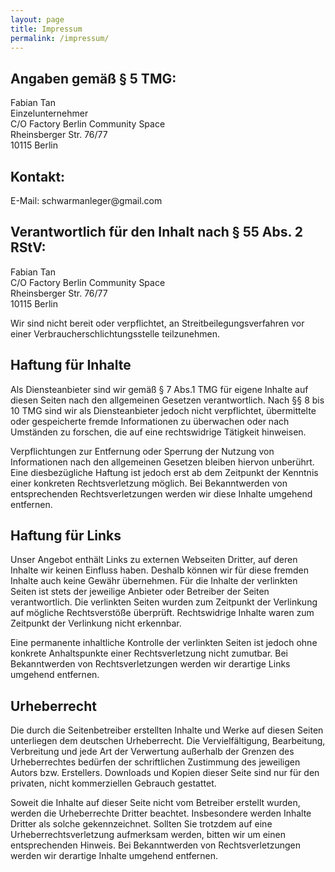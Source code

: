 ```yaml
---
layout: page
title: Impressum
permalink: /impressum/
---
```


<h2>Angaben gemäß § 5 TMG:</h2>
<p>Fabian Tan<br>Einzelunternehmer<br>
C/O Factory Berlin Community Space<br>
Rheinsberger Str. 76/77<br>10115 Berlin </p>
<h2>Kontakt:</h2>
E-Mail: schwarmanleger@gmail.com
<h2>Verantwortlich für den Inhalt nach § 55 Abs. 2 RStV:</h2>
<p>Fabian Tan<br>
C/O Factory Berlin Community Space<br>
Rheinsberger Str. 76/77<br>10115 Berlin </p>
<p>Wir sind nicht bereit oder verpflichtet, an
Streitbeilegungsverfahren vor einer Verbraucherschlichtungsstelle
teilzunehmen.</p>
<h2>Haftung für Inhalte</h2>
<p>Als Diensteanbieter
sind wir gemäß § 7 Abs.1 TMG für eigene Inhalte auf
diesen Seiten nach den allgemeinen Gesetzen verantwortlich. Nach §§
8 bis 10 TMG sind wir als Diensteanbieter jedoch nicht verpflichtet,
übermittelte oder gespeicherte fremde Informationen zu überwachen
oder nach Umständen zu forschen, die auf eine rechtswidrige
Tätigkeit hinweisen.</p>
<p>Verpflichtungen zur Entfernung oder Sperrung
der Nutzung von Informationen nach den allgemeinen Gesetzen bleiben hiervon
unberührt. Eine diesbezügliche Haftung ist jedoch erst ab dem
Zeitpunkt der Kenntnis einer konkreten Rechtsverletzung möglich. Bei
Bekanntwerden von entsprechenden Rechtsverletzungen werden wir diese Inhalte
umgehend entfernen.</p>
<h2>Haftung für Links</h2>
<p>Unser Angebot
enthält Links zu externen Webseiten Dritter, auf deren Inhalte wir
keinen Einfluss haben. Deshalb können wir für diese fremden Inhalte
auch keine Gewähr übernehmen. Für die Inhalte der verlinkten
Seiten ist stets der jeweilige Anbieter oder Betreiber der Seiten
verantwortlich. Die verlinkten Seiten wurden zum Zeitpunkt der Verlinkung auf
mögliche Rechtsverstöße überprüft. Rechtswidrige
Inhalte waren zum Zeitpunkt der Verlinkung nicht erkennbar.</p>
<p>Eine
permanente inhaltliche Kontrolle der verlinkten Seiten ist jedoch ohne
konkrete Anhaltspunkte einer Rechtsverletzung nicht zumutbar. Bei
Bekanntwerden von Rechtsverletzungen werden wir derartige Links umgehend
entfernen.</p>
<h2>Urheberrecht</h2>
<p>Die durch die Seitenbetreiber
erstellten Inhalte und Werke auf diesen Seiten unterliegen dem deutschen
Urheberrecht. Die Vervielfältigung, Bearbeitung, Verbreitung und jede
Art der Verwertung außerhalb der Grenzen des Urheberrechtes
bedürfen der schriftlichen Zustimmung des jeweiligen Autors bzw.
Erstellers. Downloads und Kopien dieser Seite sind nur für den privaten,
nicht kommerziellen Gebrauch gestattet.</p>
<p>Soweit die Inhalte auf dieser
Seite nicht vom Betreiber erstellt wurden, werden die Urheberrechte Dritter
beachtet. Insbesondere werden Inhalte Dritter als solche gekennzeichnet.
Sollten Sie trotzdem auf eine Urheberrechtsverletzung aufmerksam werden,
bitten wir um einen entsprechenden Hinweis. Bei Bekanntwerden von
Rechtsverletzungen werden wir derartige Inhalte umgehend
entfernen.</p>
<p>&nbsp;</p>

